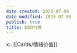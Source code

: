 ```yaml
---
date created: 2025-07-09
date modified: 2025-07-09
publish: true
title: 知识付费
---
```

x:: [[Cards/情绪价值]]

